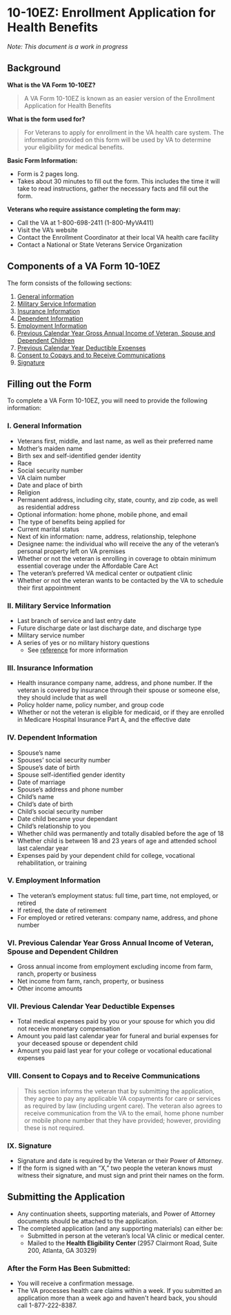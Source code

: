 # 10-10EZ: Enrollment Application for Health Benefits
_Note: This document is a work in progress_
## Background
**What is the VA Form 10-10EZ?**
> A VA Form 10-10EZ is known as an easier version of the Enrollment Application for Health Benefits

**What is the form used for?**
> For Veterans to apply for enrollment in the VA health care system. The information provided on this form will be used by VA to determine your eligibility for medical benefits. 

**Basic Form Information:**
- Form is 2 pages long.
- Takes about 30 minutes to fill out the form. This includes the time it will take to read instructions, gather the necessary facts and fill out the form.

**Veterans who require assistance completing the form may:**
- Call the VA at 1-800-698-2411 (1-800-MyVA411)
- Visit the VA’s website
- Contact the Enrollment Coordinator at their local VA health care facility
- Contact a National or State Veterans Service Organization

## Components of a VA Form 10-10EZ
The form consists of the following sections:
1. [General information](#i-general-information)
2. [Military Service Information](#ii.-military-service-information)
3. [Insurance Information](#iii.-insurance-information)
4. [Dependent Information](#iv.-dependent-information)
5. [Employment Information](#v.-employment-information)
6. [Previous Calendar Year Gross Annual Income of Veteran, Spouse and Dependent Children](#vi.-previous-calendar-year-gross-annual-income-of-veteran,-spouse-and-dependent-children)
7. [Previous Calendar Year Deductible Expenses](#vii.-previous-calendar-year-deductible-expenses)
8. [Consent to Copays and to Receive Communications](#viii.-consent-to-copays-and-to-receive-communications)
9. [Signature](#xi.-signature)

## Filling out the Form
To complete a VA Form 10-10EZ, you will need to provide the following information:

### I. General Information
- Veterans first, middle, and last name, as well as their preferred name
- Mother’s maiden name
- Birth sex and self-identified gender identity
- Race
- Social security number
- VA claim number
- Date and place of birth
- Religion
- Permanent address, including city, state, county, and zip code, as well as residential address
- Optional information: home phone, mobile phone, and email
- The type of benefits being applied for
- Current marital status
- Next of kin information: name, address, relationship, telephone
- Designee name: the individual who will receive the any of the veteran’s personal property left on VA premises
- Whether or not the veteran is enrolling in coverage to obtain minimum essential coverage under the Affordable Care Act
- The veteran’s preferred VA medical center or outpatient clinic
- Whether or not the veteran wants to be contacted by the VA to schedule their first appointment

### II. Military Service Information
- Last branch of service and last entry date
- Future discharge date or last discharge date, and discharge type
- Military service number
- A series of yes or no military history questions
  - See [reference](https://militarybenefits.info/va-form-10-10ez/) for more information

### III. Insurance Information
- Health insurance company name, address, and phone number. If the veteran is covered by insurance through their spouse or someone else, they should include that as well
- Policy holder name, policy number, and group code
- Whether or not the veteran is eligible for medicaid, or if they are enrolled in Medicare Hospital Insurance Part A, and the effective date

### IV. Dependent Information
- Spouse’s name
- Spouses’ social security number
- Spouse’s date of birth
- Spouse self-identified gender identity
- Date of marriage
- Spouse’s address and phone number
- Child’s name
- Child’s date of birth
- Child’s social security number
- Date child became your dependant 
- Child’s relationship to you
- Whether child was permanently and totally disabled before the age of 18
- Whether child is between 18 and 23 years of age and attended school last calendar year
- Expenses paid by your dependent child for college, vocational rehabilitation, or training 

### V. Employment Information
- The veteran’s employment status: full time, part time, not employed, or retired
- If retired, the date of retirement
- For employed or retired veterans: company name, address, and phone number

### VI. Previous Calendar Year Gross Annual Income of Veteran, Spouse and Dependent Children
- Gross annual income from employment excluding income from farm, ranch, property or business
- Net income from farm, ranch, property, or business
- Other income amounts

### VII. Previous Calendar Year Deductible Expenses
- Total medical expenses paid by you or your spouse for which you did not receive monetary compensation
- Amount you paid last calendar year for funeral and burial expenses for your deceased spouse or dependent child
- Amount you paid last year for your college or vocational educational expenses

### VIII. Consent to Copays and to Receive Communications
> This section informs the veteran that by submitting the application, they agree to pay any applicable VA copayments for care or services as required by law (including urgent care). The veteran also agrees to receive communication from the VA to the email, home phone number or mobile phone number that they have provided; however, providing these is not required.

### IX. Signature
- Signature and date is required by the Veteran or their Power of Attorney.
- If the form is signed with an “X,” two people the veteran knows must witness their signature, and must sign and print their names on the form.

## Submitting the Application
- Any continuation sheets, supporting materials, and Power of Attorney documents should be attached to the application. 
- The completed application (and any supporting materials) can either be:
  - Submitted in person at the veteran’s local VA clinic or medical center. 
  - Mailed to the **Health Eligibility Center** (2957 Clairmont Road, Suite 200, Atlanta, GA 30329)

### After the Form Has Been Submitted:
- You will receive a confirmation message. 
- The VA processes health care claims within a week. If you submitted an application more than a week ago and haven't heard back, you should call 1-877-222-8387.
